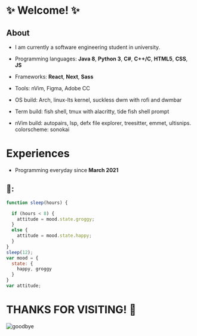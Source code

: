 # :sparkles: Welcome! :sparkles:

## About

* I am currently a software engineering student in university.
* Programming languages: **Java 8**, **Python 3**, **C#**, **C++/C**, **HTML5**, **CSS**, **JS**
* Frameworks: **React**, **Next**, **Sass**
* Tools: nVim, Figma, Adobe CC

* OS build: Arch, linux-lts kernel, suckless dwm with rofi and dwmbar
* Term build: fish shell, tmux with alacritty, tide fish shell prompt
* nVim build: autopairs, lsp, defx file explorer, treesitter, emmet, ultisnips. colorscheme: sonokai

# Experiences

* Programming everyday since **March 2021**

## 🌊:
```javascript
function sleep(hours) {

  if (hours < 8) {
    attitude = mood.state.groggy;
  }
  else {
    attitude = mood.state.happy;
  }
}
sleep(12);
var mood = {
  state: {
    happy, groggy
  }
}
var attitude;
```

# THANKS FOR VISITING! 🌌
![goodbye](https://i.pinimg.com/originals/b2/63/1d/b2631d34e97f9d1f87c63d5d8a40e6c5.gif)
